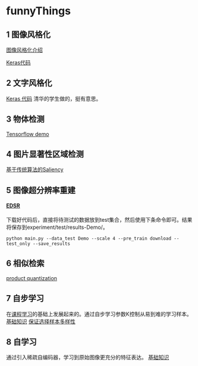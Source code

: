 # funnyThings
## 1 图像风格化
[图像风格化介绍](https://www.jiqizhixin.com/articles/2018-05-15-5)

[Keras代码](https://github.com/keras-team/keras/blob/master/examples/neural_style_transfer.py)

## 2 文字风格化
[Keras 代码](https://github.com/yuweiming70/Style_Migration_For_Artistic_Font_With_CNN) 清华的学生做的，挺有意思。

## 3 物体检测
[Tensorflow demo](https://github.com/tensorflow/models/blob/master/research/object_detection/object_detection_tutorial.ipynb)

## 4 图片显著性区域检测
[基于传统算法的Saliency](https://github.com/yhenon/pyimgsaliency)

## 5 图像超分辨率重建

#### [EDSR](https://github.com/thstkdgus35/EDSR-PyTorch)
下载好代码后，直接将待测试的数据放到test集合，然后使用下条命令即可。结果将保存到experiment/test/results-Demo/。
```
python main.py --data_test Demo --scale 4 --pre_train download --test_only --save_results
```

## 6 相似检索
[product quantization](http://vividfree.github.io/%E6%9C%BA%E5%99%A8%E5%AD%A6%E4%B9%A0/2017/08/05/understanding-product-quantization)

## 7 自步学习
在[课程学习](https://blog.csdn.net/weixin_37805505/article/details/79144854)的基础上发展起来的。通过自步学习参数K控制从易到难的学习样本。
[基础知识](https://blog.csdn.net/Bear_Kai/article/details/77771127)
[保证选择样本多样性](http://www.hanlongfei.com/%E6%9C%BA%E5%99%A8%E5%AD%A6%E4%B9%A0/2017/07/28/spld/)

## 8 自学习
通过引入稀疏自编码器，学习到原始图像更充分的特征表达。
[基础知识](https://blog.csdn.net/jiede1/article/details/76769248)
